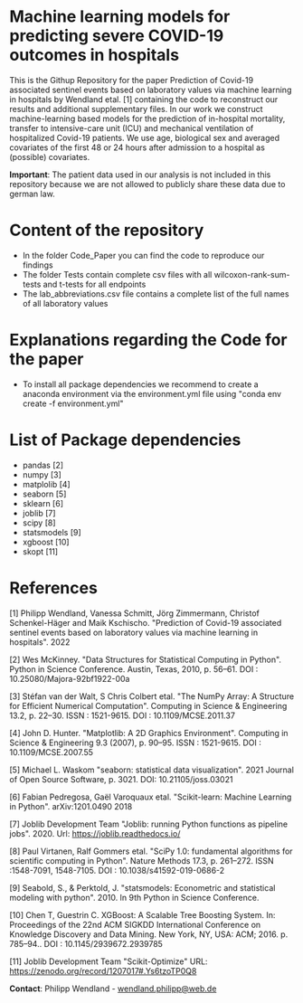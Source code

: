 # Machine learning models for predicting severe COVID-19 outcomes in hospitals

This is the Githup Repository for the paper Prediction of Covid-19 associated sentinel events based on laboratory values via machine learning in hospitals by Wendland etal. [1] containing the code to reconstruct our results and additional supplementary files. In our work we construct machine-learning based models
for the prediction of in-hospital mortality, transfer to intensive-care unit (ICU) and mechanical ventilation of hospitalized Covid-19 patients. We use age, biological sex and averaged covariates of the first 48 or 24 hours after admission to a hospital as (possible) covariates. 

**Important**: The patient data used in our analysis is not included in this repository because we are not allowed to publicly share these data due to german law. 

# Content of the repository
* In the folder Code_Paper you can find the code to reproduce our findings
* The folder Tests contain complete csv files with all wilcoxon-rank-sum-tests and t-tests for all endpoints 
* The lab_abbreviations.csv file contains a complete list of the full names of all laboratory values

# Explanations regarding the Code for the paper

* To install all package dependencies we recommend to create a anaconda environment via the environment.yml file using "conda env create -f environment.yml"

# List of Package dependencies

* pandas [2]
* numpy [3]
* matplolib [4] 
* seaborn [5]
* sklearn [6] 
* joblib [7]
* scipy [8]
* statsmodels [9]
* xgboost [10]
* skopt [11]

# References 
[1] Philipp Wendland, Vanessa Schmitt, Jörg Zimmermann, Christof Schenkel-Häger and Maik Kschischo. "Prediction of Covid-19 associated sentinel events based on laboratory values via machine learning in hospitals". 2022

[2] Wes McKinney. "Data Structures for Statistical Computing in Python". Python in Science Conference. Austin, Texas, 2010, p. 56–61. DOI : 10.25080/Majora-92bf1922-00a

[3] Stéfan van der Walt, S Chris Colbert etal. "The NumPy Array: A Structure for Efficient Numerical Computation". Computing in Science & Engineering 13.2, p. 22–30. ISSN : 1521-9615. DOI : 10.1109/MCSE.2011.37

[4] John D. Hunter. "Matplotlib: A 2D Graphics Environment". Computing in Science & Engineering 9.3 (2007), p. 90–95. ISSN : 1521-9615. DOI : 10.1109/MCSE.2007.55

[5] Michael L. Waskom "seaborn: statistical data visualization". 2021 Journal of Open Source Software, p. 3021. DOI: 10.21105/joss.03021

[6] Fabian Pedregosa, Gaël Varoquaux etal. "Scikit-learn: Machine Learning in Python". arXiv:1201.0490 2018

[7] Joblib Development Team "Joblib: running Python functions as pipeline jobs". 2020. Url: https://joblib.readthedocs.io/

[8] Paul Virtanen, Ralf Gommers etal. "SciPy 1.0: fundamental algorithms for scientific computing in Python". Nature Methods 17.3, p. 261–272. ISSN :1548-7091, 1548-7105. DOI : 10.1038/s41592-019-0686-2

[9] Seabold, S., & Perktold, J. "statsmodels: Econometric and statistical modeling with python". 2010. In 9th Python in Science Conference.

[10] Chen T, Guestrin C. XGBoost: A Scalable Tree Boosting System. In: Proceedings of the 22nd ACM SIGKDD International Conference on Knowledge Discovery and Data Mining. New York, NY, USA: ACM; 2016. p. 785–94.. DOI : 10.1145/2939672.2939785

[11] Joblib Development Team "Scikit-Optimize" URL: https://zenodo.org/record/1207017#.Ys6tzoTP0Q8

**Contact**: Philipp Wendland - wendland.philipp@web.de
